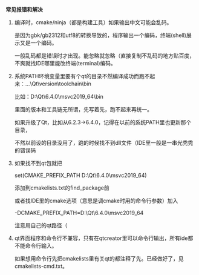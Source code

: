 **常见报错和解决**

1. 编译时，cmake/ninja（都是构建工具）如果输出中文可能会乱码。

   是因为gbk/gb2312和utf8的转换导致的，程序输出一个编码，终端(shell)展示又是一个编码。

   一般乱码都是错误时才出现。能忽略就忽略（直接复制不乱码的地方贴百度，不爽就找IDE哪里能改终端(terminal)编码。

2. 系统PATH环境变量里要有个qt的目录不然编译成功而跑不起来：...\Qt\version\toolchain\bin

   比如：D:\Qt\6.4.0\msvc2019_64\bin

   里面的版本和工具链无所谓，先写着先，跑不起来再统一。

   如果升级了Qt，比如从6.2.3->6.4.0，记得在以前的系统PATH里也更新那个目录，

   不然以前设的目录没用了，跑的时候找不到dll文件（IDE里一般是一串光秃秃的错误码

3. 如果找不到qt包就把

   set(CMAKE_PREFIX_PATH D:\Qt\6.4.0\msvc2019_64)

   添加到cmakelists.txt的find_package前

   或者找IDE里的cmake选项（意思是调cmake时用的命令行参数）加入

   -DCMAKE_PREFIX_PATH=D:\Qt\6.4.0\msvc2019_64

   注意用自己的qt路径（

4. qt界面程序和命令行不兼容，只有在qtcreator里可以命令行输出，所有ide都不能命令行输入。

   如果想用命令行先把cmakelists里有关qt的都注释了先。已经做好了，见cmakelists-cmd.txt。
